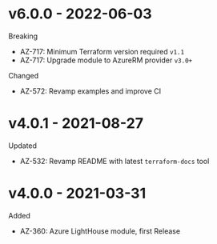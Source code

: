 # v6.0.0 - 2022-06-03

Breaking
  * AZ-717: Minimum Terraform version required `v1.1`
  * AZ-717: Upgrade module to AzureRM provider `v3.0+`

Changed
  * AZ-572: Revamp examples and improve CI

# v4.0.1 - 2021-08-27

Updated
  * AZ-532: Revamp README with latest `terraform-docs` tool

# v4.0.0 - 2021-03-31

Added
  * AZ-360: Azure LightHouse module, first Release
